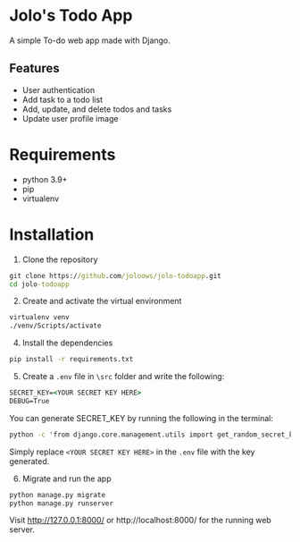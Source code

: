 # Jolo's Todo App

A simple To-do web app made with Django.

## Features

* User authentication
* Add task to a todo list
* Add, update, and delete todos and tasks
* Update user profile image

# Requirements

* python 3.9+
* pip
* virtualenv

# Installation

1. Clone the repository
``` bat
git clone https://github.com/joloows/jolo-todoapp.git
cd jolo-todoapp
```
2. Create and activate the virtual environment
``` bat
virtualenv venv
./venv/Scripts/activate
```
4. Install the dependencies
``` bat
pip install -r requirements.txt
```

5. Create a ```.env```  file in ```\src``` folder and write the following:
``` bat
SECRET_KEY=<YOUR SECRET KEY HERE>
DEBUG=True
```
  You can generate SECRET_KEY by running the following in the terminal:
``` bat
python -c 'from django.core.management.utils import get_random_secret_key; print(get_random_secret_key())'
```
Simply replace ```<YOUR SECRET KEY HERE>``` in the ```.env``` file with the key generated.

6. Migrate and run the app
``` bat
python manage.py migrate
python manage.py runserver
```
Visit http://127.0.0.1:8000/ or http://localhost:8000/ for the running web server.

